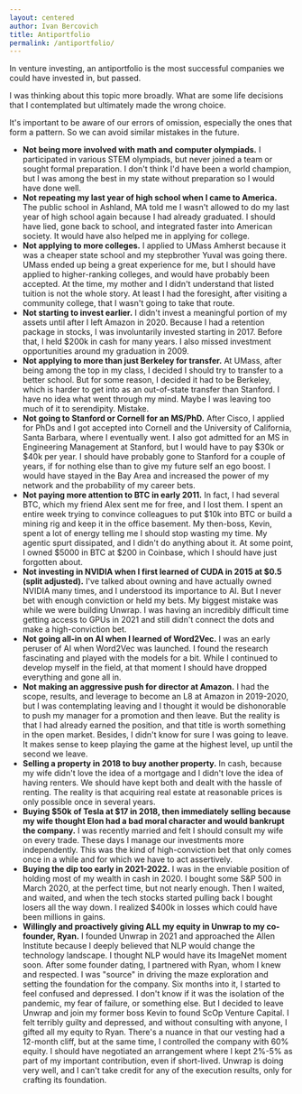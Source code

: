 ```yaml
---
layout: centered
author: Ivan Bercovich
title: Antiportfolio
permalink: /antiportfolio/
---
```


In venture investing, an antiportfolio is the most successful companies we could have invested in, but passed.

I was thinking about this topic more broadly. What are some life decisions that I contemplated but ultimately made the wrong choice.

It's important to be aware of our errors of omission, especially the ones that form a pattern. So we can avoid similar mistakes in the future.

- **Not being more involved with math and computer olympiads.** I participated in various STEM olympiads, but never joined a team or sought formal preparation. I don't think I'd have been a world champion, but I was among the best in my state without preparation so I would have done well.
- **Not repeating my last year of high school when I came to America.** The public school in Ashland, MA told me I wasn't allowed to do my last year of high school again because I had already graduated. I should have lied, gone back to school, and integrated faster into American society. It would have also helped me in applying for college.
- **Not applying to more colleges.** I applied to UMass Amherst because it was a cheaper state school and my stepbrother Yuval was going there. UMass ended up being a great experience for me, but I should have applied to higher-ranking colleges, and would have probably been accepted. At the time, my mother and I didn't understand that listed tuition is not the whole story. At least I had the foresight, after visiting a community college, that I wasn't going to take that route.
- **Not starting to invest earlier.** I didn't invest a meaningful portion of my assets until after I left Amazon in 2020. Because I had a retention package in stocks, I was involuntarily invested starting in 2017. Before that, I held $200k in cash for many years. I also missed investment opportunities around my graduation in 2009.
- **Not applying to more than just Berkeley for transfer.** At UMass, after being among the top in my class, I decided I should try to transfer to a better school. But for some reason, I decided it had to be Berkeley, which is harder to get into as an out-of-state transfer than Stanford. I have no idea what went through my mind. Maybe I was leaving too much of it to serendipity. Mistake.
- **Not going to Stanford or Cornell for an MS/PhD.** After Cisco, I applied for PhDs and I got accepted into Cornell and the University of California, Santa Barbara, where I eventually went. I also got admitted for an MS in Engineering Management at Stanford, but I would have to pay $30k or $40k per year. I should have probably gone to Stanford for a couple of years, if for nothing else than to give my future self an ego boost. I would have stayed in the Bay Area and increased the power of my network and the probability of my career bets.
- **Not paying more attention to BTC in early 2011.** In fact, I had several BTC, which my friend Alex sent me for free, and I lost them. I spent an entire week trying to convince colleagues to put $10k into BTC or build a mining rig and keep it in the office basement. My then-boss, Kevin, spent a lot of energy telling me I should stop wasting my time. My agentic spurt dissipated, and I didn't do anything about it. At some point, I owned $5000 in BTC at $200 in Coinbase, which I should have just forgotten about.
- **Not investing in NVIDIA when I first learned of CUDA in 2015 at $0.5 (split adjusted).** I've talked about owning and have actually owned NVIDIA many times, and I understood its importance to AI. But I never bet with enough conviction or held my bets. My biggest mistake was while we were building Unwrap. I was having an incredibly difficult time getting access to GPUs in 2021 and still didn't connect the dots and make a high-conviction bet.
- **Not going all-in on AI when I learned of Word2Vec.** I was an early peruser of AI when Word2Vec was launched. I found the research fascinating and played with the models for a bit. While I continued to develop myself in the field, at that moment I should have dropped everything and gone all in.
- **Not making an aggressive push for director at Amazon.** I had the scope, results, and leverage to become an L8 at Amazon in 2019-2020, but I was contemplating leaving and I thought it would be dishonorable to push my manager for a promotion and then leave. But the reality is that I had already earned the position, and that title is worth something in the open market. Besides, I didn't know for sure I was going to leave. It makes sense to keep playing the game at the highest level, up until the second we leave.
- **Selling a property in 2018 to buy another property.** In cash, because my wife didn't love the idea of a mortgage and I didn't love the idea of having renters. We should have kept both and dealt with the hassle of renting. The reality is that acquiring real estate at reasonable prices is only possible once in several years.
- **Buying $50k of Tesla at $17 in 2018, then immediately selling because my wife thought Elon had a bad moral character and would bankrupt the company.** I was recently married and felt I should consult my wife on every trade. These days I manage our investments more independently. This was the kind of high-conviction bet that only comes once in a while and for which we have to act assertively.
- **Buying the dip too early in 2021-2022.** I was in the enviable position of holding most of my wealth in cash in 2020. I bought some S&P 500 in March 2020, at the perfect time, but not nearly enough. Then I waited, and waited, and when the tech stocks started pulling back I bought losers all the way down. I realized $400k in losses which could have been millions in gains.
- **Willingly and proactively giving ALL my equity in Unwrap to my co-founder, Ryan.** I founded Unwrap in 2021 and approached the Allen Institute because I deeply believed that NLP would change the technology landscape. I thought NLP would have its ImageNet moment soon. After some founder dating, I partnered with Ryan, whom I knew and respected. I was "source" in driving the maze exploration and setting the foundation for the company. Six months into it, I started to feel confused and depressed. I don't know if it was the isolation of the pandemic, my fear of failure, or something else. But I decided to leave Unwrap and join my former boss Kevin to found ScOp Venture Capital. I felt terribly guilty and depressed, and without consulting with anyone, I gifted all my equity to Ryan. There's a nuance in that our vesting had a 12-month cliff, but at the same time, I controlled the company with 60% equity. I should have negotiated an arrangement where I kept 2%-5% as part of my important contribution, even if short-lived. Unwrap is doing very well, and I can't take credit for any of the execution results, only for crafting its foundation.
